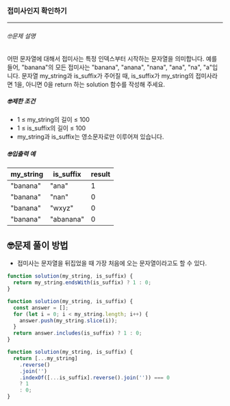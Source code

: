 ### 접미사인지 확인하기

---

###### 🤓문제 설명

어떤 문자열에 대해서 접미사는 특정 인덱스부터 시작하는 문자열을 의미합니다. 예를 들어, "banana"의 모든 접미사는 "banana", "anana", "nana", "ana", "na", "a"입니다.
문자열 my_string과 is_suffix가 주어질 때, is_suffix가 my_string의 접미사라면 1을, 아니면 0을 return 하는 solution 함수를 작성해 주세요.

##### 🤓제한 조건

- 1 ≤ my_string의 길이 ≤ 100
- 1 ≤ is_suffix의 길이 ≤ 100
- my_string과 is_suffix는 영소문자로만 이루어져 있습니다.

##### 🤓입출력 예

| my_string | is_suffix | result |
| --------- | --------- | ------ |
| "banana"  | "ana"     | 1      |
| "banana"  | "nan"     | 0      |
| "banana"  | "wxyz"    | 0      |
| "banana"  | "abanana" | 0      |

## 🤓문제 풀이 방법

- 접미사는 문자열을 뒤집었을 때 가장 처음에 오는 문자열이라고도 할 수 있다.

```javascript
function solution(my_string, is_suffix) {
  return my_string.endsWith(is_suffix) ? 1 : 0;
}
```

```javascript
function solution(my_string, is_suffix) {
  const answer = [];
  for (let i = 0; i < my_string.length; i++) {
    answer.push(my_string.slice(i));
  }
  return answer.includes(is_suffix) ? 1 : 0;
}
```

```javascript
function solution(my_string, is_suffix) {
  return [...my_string]
    .reverse()
    .join('')
    .indexOf([...is_suffix].reverse().join('')) === 0
    ? 1
    : 0;
}
```
